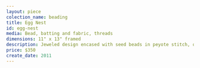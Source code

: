 ```yaml
---
layout: piece
colection_name: beading
title: Egg Nest
id: egg-nest
media: Bead, batting and fabric, threads
dimensions: 11" x 13" framed
description: Jeweled design encased with seed beads in peyote stitch, quilted fabric and exposed batting framed in glassed maple shadow box frame 2" deep.
price: $350
create_date: 2011
---
```

